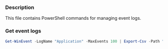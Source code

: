 ### Description
This file contains PowerShell commands for managing event logs.

### Get event logs
```ps1
Get-WinEvent -LogName "Application" -MaxEvents 100 | Export-Csv -Path "C:\ApplicationEvents.csv" -NoTypeInformation
```
